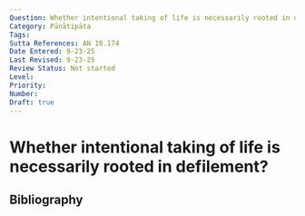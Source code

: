 ```yaml
---
Question: Whether intentional taking of life is necessarily rooted in defilement?
Category: Pāṇātipāta
Tags: 
Sutta References: AN 10.174
Date Entered: 9-23-25
Last Revised: 9-23-25
Review Status: Not started
Level: 
Priority: 
Number: 
Draft: true
---
```


# Whether intentional taking of life is necessarily rooted in defilement?

## Bibliography

<!-- 

Notes:



-->